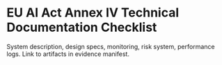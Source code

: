 # EU AI Act Annex IV Technical Documentation Checklist
System description, design specs, monitoring, risk system, performance logs.
Link to artifacts in evidence manifest.

